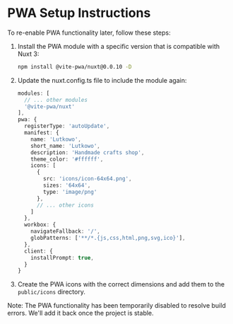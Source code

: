 # PWA Setup Instructions

To re-enable PWA functionality later, follow these steps:

1. Install the PWA module with a specific version that is compatible with Nuxt 3:
   ```bash
   npm install @vite-pwa/nuxt@0.0.10 -D
   ```

2. Update the nuxt.config.ts file to include the module again:
   ```typescript
   modules: [
     // ... other modules
     '@vite-pwa/nuxt'
   ],
   pwa: {
     registerType: 'autoUpdate',
     manifest: {
       name: 'Lutkowo',
       short_name: 'Lutkowo',
       description: 'Handmade crafts shop',
       theme_color: '#ffffff',
       icons: [
         {
           src: 'icons/icon-64x64.png',
           sizes: '64x64',
           type: 'image/png'
         },
         // ... other icons
       ]
     },
     workbox: {
       navigateFallback: '/',
       globPatterns: ['**/*.{js,css,html,png,svg,ico}'],
     },
     client: {
       installPrompt: true,
     }
   }
   ```

3. Create the PWA icons with the correct dimensions and add them to the `public/icons` directory.

Note: The PWA functionality has been temporarily disabled to resolve build errors. We'll add it back once the project is stable.
